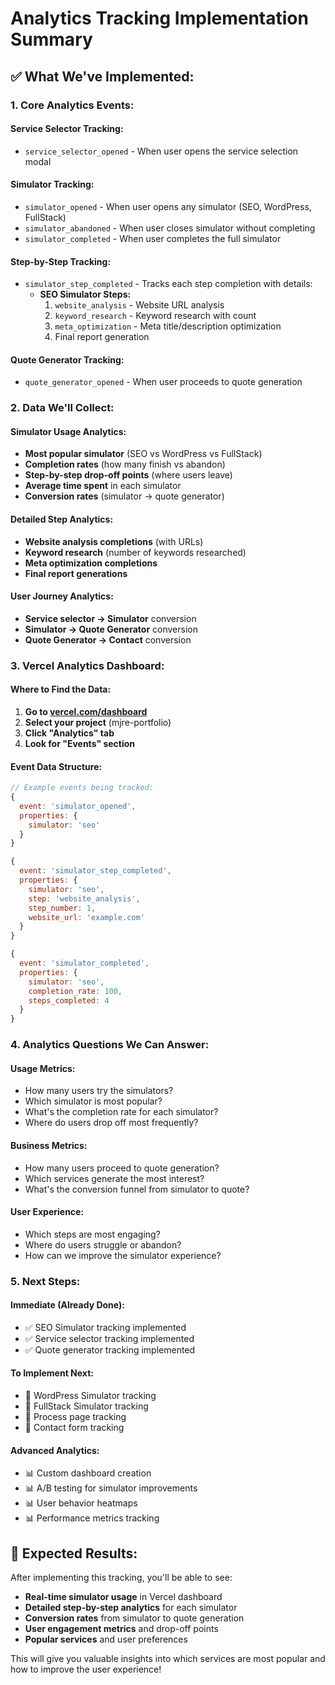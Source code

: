 # Analytics Tracking Implementation Summary

## ✅ **What We've Implemented:**

### **1. Core Analytics Events:**

#### **Service Selector Tracking:**
- `service_selector_opened` - When user opens the service selection modal

#### **Simulator Tracking:**
- `simulator_opened` - When user opens any simulator (SEO, WordPress, FullStack)
- `simulator_abandoned` - When user closes simulator without completing
- `simulator_completed` - When user completes the full simulator

#### **Step-by-Step Tracking:**
- `simulator_step_completed` - Tracks each step completion with details:
  - **SEO Simulator Steps:**
    1. `website_analysis` - Website URL analysis
    2. `keyword_research` - Keyword research with count
    3. `meta_optimization` - Meta title/description optimization
    4. Final report generation

#### **Quote Generator Tracking:**
- `quote_generator_opened` - When user proceeds to quote generation

### **2. Data We'll Collect:**

#### **Simulator Usage Analytics:**
- **Most popular simulator** (SEO vs WordPress vs FullStack)
- **Completion rates** (how many finish vs abandon)
- **Step-by-step drop-off points** (where users leave)
- **Average time spent** in each simulator
- **Conversion rates** (simulator → quote generator)

#### **Detailed Step Analytics:**
- **Website analysis completions** (with URLs)
- **Keyword research** (number of keywords researched)
- **Meta optimization completions**
- **Final report generations**

#### **User Journey Analytics:**
- **Service selector → Simulator** conversion
- **Simulator → Quote Generator** conversion
- **Quote Generator → Contact** conversion

### **3. Vercel Analytics Dashboard:**

#### **Where to Find the Data:**
1. **Go to [vercel.com/dashboard](https://vercel.com/dashboard)**
2. **Select your project** (mjre-portfolio)
3. **Click "Analytics" tab**
4. **Look for "Events" section**

#### **Event Data Structure:**
```javascript
// Example events being tracked:
{
  event: 'simulator_opened',
  properties: {
    simulator: 'seo'
  }
}

{
  event: 'simulator_step_completed',
  properties: {
    simulator: 'seo',
    step: 'website_analysis',
    step_number: 1,
    website_url: 'example.com'
  }
}

{
  event: 'simulator_completed',
  properties: {
    simulator: 'seo',
    completion_rate: 100,
    steps_completed: 4
  }
}
```

### **4. Analytics Questions We Can Answer:**

#### **Usage Metrics:**
- How many users try the simulators?
- Which simulator is most popular?
- What's the completion rate for each simulator?
- Where do users drop off most frequently?

#### **Business Metrics:**
- How many users proceed to quote generation?
- Which services generate the most interest?
- What's the conversion funnel from simulator to quote?

#### **User Experience:**
- Which steps are most engaging?
- Where do users struggle or abandon?
- How can we improve the simulator experience?

### **5. Next Steps:**

#### **Immediate (Already Done):**
- ✅ SEO Simulator tracking implemented
- ✅ Service selector tracking implemented
- ✅ Quote generator tracking implemented

#### **To Implement Next:**
- 🔄 WordPress Simulator tracking
- 🔄 FullStack Simulator tracking
- 🔄 Process page tracking
- 🔄 Contact form tracking

#### **Advanced Analytics:**
- 📊 Custom dashboard creation
- 📊 A/B testing for simulator improvements
- 📊 User behavior heatmaps
- 📊 Performance metrics tracking

## 🎯 **Expected Results:**

After implementing this tracking, you'll be able to see:
- **Real-time simulator usage** in Vercel dashboard
- **Detailed step-by-step analytics** for each simulator
- **Conversion rates** from simulator to quote generation
- **User engagement metrics** and drop-off points
- **Popular services** and user preferences

This will give you valuable insights into which services are most popular and how to improve the user experience!
